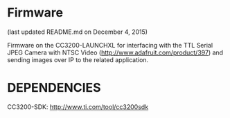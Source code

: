 Firmware
========
(last updated README.md on December 4, 2015)

Firmware on the CC3200-LAUNCHXL for interfacing with the TTL Serial JPEG
Camera with NTSC Video (http://www.adafruit.com/product/397) and sending
images over IP to the related application.

DEPENDENCIES
============
CC3200-SDK: http://www.ti.com/tool/cc3200sdk


